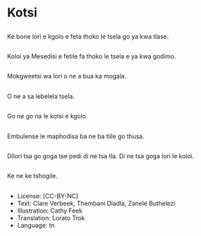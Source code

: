 # Kotsi

##
Ke bone lori e kgolo e
feta thoko le tsela go ya
kwa tlase.

##
Koloi ya Mesedisi e
fetile fa thoko le tsela e
ya kwa godimo.

##
Mokgweetsi wa lori o ne
a bua ka mogala.

##
O ne a sa lebelela tsela.

##
Go ne go na le kotsi e
kgolo.

##
Embulense le
maphodisa ba ne ba
tlile go thusa.

##
Dilori tsa go goga tse
pedi di ne tsa tla.
Di ne tsa goga lori le
koloi.

##
Ke ne ke tshogile.

##
* License: [CC-BY-NC]
* Text: Clare Verbeek, Thembani Dladla, Zanele Buthelezi
* Illustration: Cathy Feek
* Translation: Lorato Trok
* Language: tn
